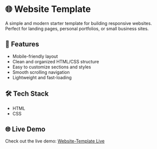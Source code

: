 # 🌐 Website Template

A simple and modern starter template for building responsive websites. Perfect for landing pages, personal portfolios, or small business sites.

## 🚀 Features
- Mobile-friendly layout
- Clean and organized HTML/CSS structure
- Easy to customize sections and styles
- Smooth scrolling navigation
- Lightweight and fast-loading

## 🛠️ Tech Stack
- HTML
- CSS

## 🌐 Live Demo
Check out the live demo: [Website-Template Live](https://github.com/eyy4k/Website-Template/deployments/github-pages)



   
